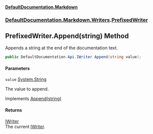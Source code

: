 #### [DefaultDocumentation\.Markdown](../../../../index.md 'index')
### [DefaultDocumentation\.Markdown\.Writers](../../../../index.md#DefaultDocumentation.Markdown.Writers 'DefaultDocumentation\.Markdown\.Writers').[PrefixedWriter](index.md 'DefaultDocumentation\.Markdown\.Writers\.PrefixedWriter')

## PrefixedWriter\.Append\(string\) Method

Appends a string at the end of the documentation text\.

```csharp
public DefaultDocumentation.Api.IWriter Append(string value);
```
#### Parameters

<a name='DefaultDocumentation.Markdown.Writers.PrefixedWriter.Append(string).value'></a>

`value` [System\.String](https://learn.microsoft.com/en-us/dotnet/api/system.string 'System\.String')

The value to append\.

Implements [Append\(string\)](https://github.com/Doraku/DefaultDocumentation/blob/master/documentation/api/DefaultDocumentation/Api/IWriter/Append(string).md 'DefaultDocumentation\.Api\.IWriter\.Append\(System\.String\)')

#### Returns
[IWriter](https://github.com/Doraku/DefaultDocumentation/blob/master/documentation/api/DefaultDocumentation/Api/IWriter/index.md 'DefaultDocumentation\.Api\.IWriter')  
The current [IWriter](https://github.com/Doraku/DefaultDocumentation/blob/master/documentation/api/DefaultDocumentation/Api/IWriter/index.md 'DefaultDocumentation\.Api\.IWriter')\.